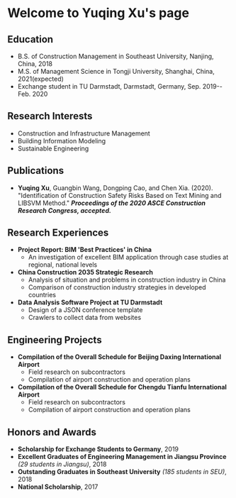 # Welcome to Yuqing Xu's page

## Education
* B.S. of Construction Management in Southeast University, Nanjing, China, 2018
* M.S. of Management Science in Tongji University, Shanghai, China, 2021(expected)
* Exchange student in TU Darmstadt, Darmstadt, Germany, Sep. 2019--Feb. 2020



## Research Interests
* Construction and Infrastructure Management
* Building Information Modeling
* Sustainable Engineering



## Publications
* **Yuqing Xu**, Guangbin Wang, Dongping Cao, and Chen Xia. (2020). "Identification of Construction Safety Risks Based on Text Mining and LIBSVM Method." ***Proceedings of the 2020 ASCE Construction Research Congress, accepted.***



## Research Experiences
* **Project Report: BIM 'Best Practices' in China**
  * An investigation of excellent BIM application through case studies at regional, national levels
* **China Construction 2035 Strategic Research**
  * Analysis of situation and problems in construction industry in China
  * Comparison of construction industry strategies in developed countries
* **Data Analysis Software Project at TU Darmstadt**
  * Design of a JSON conference template
  * Crawlers to collect data from websites
 
 
 
## Engineering Projects
* **Compilation of the Overall Schedule for Beijing Daxing International Airport**
  * Field research on subcontractors
  * Compilation of airport construction and operation plans
* **Compilation of the Overall Schedule for Chengdu Tianfu International Airport**
  * Field research on subcontractors
  * Compilation of airport construction and operation plans
  
  
  
## Honors and Awards
* **Scholarship for Exchange Students to Germany**, 2019
* **Excellent Graduates of Engineering Management in Jiangsu Province** *(29 students in Jiangsu)*, 2018
* **Outstanding Graduates in Southeast University** *(185 students in SEU)*, 2018
* **National Scholarship**, 2017
 
